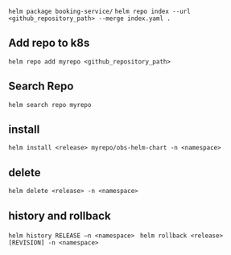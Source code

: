 
`helm package booking-service/`
`helm repo index --url <github_repository_path> --merge index.yaml .`
## Add repo to k8s
`helm repo add myrepo <github_repository_path>`
## Search Repo
`helm search repo myrepo`
## install
`helm install <release> myrepo/obs-helm-chart -n <namespace>`
## delete
`helm delete <release> -n <namespace> `
## history and rollback
`helm history RELEASE –n <namespace> `
`helm rollback <release> [REVISION] -n <namespace> `